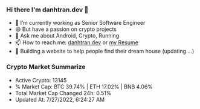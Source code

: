 ### Hi there I'm danhtran.dev 👋

- 🔭 I’m currently working as Senior Software Engineer
- 😄 But have a passion on crypto projects
- 💬 Ask me about Android, Crypto, Running 
- 📫 How to reach me: <a href="https://danhtran.dev" target="_blank">danhtran.dev</a> or <a href="Developer-Resume.pdf" target="_blank">my Resume</a>
- 🌱 Building a website to help people find their dream house (updating ...)

### Crypto Market Summarize
- Active Crypto: 13145
- % Market Cap: BTC 39.74% | ETH 17.02% | BNB 4.06%
- Total Market Cap Changed 24h: 0.51%
- Updated At: 7/27/2022, 6:24:27 AM

